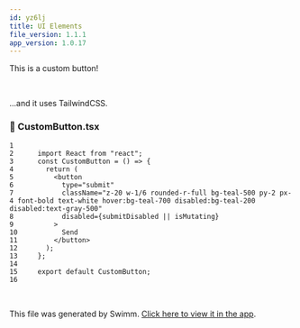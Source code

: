 ```yaml
---
id: yz6lj
title: UI Elements
file_version: 1.1.1
app_version: 1.0.17
---
```


This is a custom button!

<br/>

...and it uses TailwindCSS.
<!-- NOTE-swimm-snippet: the lines below link your snippet to Swimm -->
### 📄 CustomButton.tsx
```tsx
1      
2      import React from "react";
3      const CustomButton = () => {
4        return (
5          <button
6            type="submit"
7            className="z-20 w-1/6 rounded-r-full bg-teal-500 py-2 px-4 font-bold text-white hover:bg-teal-700 disabled:bg-teal-200 disabled:text-gray-500"
8            disabled={submitDisabled || isMutating}
9          >
10           Send
11         </button>
12       );
13     };
14     
15     export default CustomButton;
16     
```

<br/>

This file was generated by Swimm. [Click here to view it in the app](https://app.swimm.io/repos/Z2l0aHViJTNBJTNBc3dpbW0tdGVzdCUzQSUzQWZvdXJ0aGxlZ2FjeQ==/docs/yz6lj).

